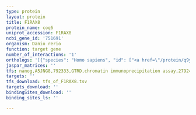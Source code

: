 ```yaml
---
type: protein
layout: protein
title: F1RAX8
protein_name: coq6
uniprot_accession: F1RAX8
ncbi_gene_id: '751691'
organism: Danio rerio
function: target gene
number_of_interactions: '1'
orthologs: '[{"species": "Homo sapiens", "id": ["<a href=\"/protein/q9y2z9\">Q9Y2Z9</a>"]}, {"species": "Mus musculus", "id": ["<a href=\"/protein/q8r1s0\">Q8R1S0</a>"]}, {"species": "Rattus norvegicus", "id": ["<a href=\"/protein/q68fu7\">Q68FU7</a>"]}, {"species": "Drosophila melanogaster", "id": ["<a href=\"/protein/q9vmq5\">Q9VMQ5</a>"]}, {"species": "Caenorhabditis elegans", "id": ["O01884"]}, {"species": "Saccharomyces cerevisiae", "id": ["<a href=\"/protein/p53318\">P53318</a>"]}]'
jaspar_matrices: ''
tfs: nanog,A5JNG8,792333,GTRD,chromatin immunoprecipitation assay,27924024%5Buid%5D,No
targets: ''
tfs_download: tfs_of_F1RAX8.tsv
targets_download: ''
bindingSites_download: ''
binding_sites_ls: ''

---
```

